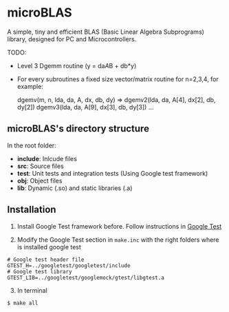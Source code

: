 # microBLAS

A simple, tiny and efficient BLAS (Basic Linear Algebra Subprograms) library, designed for PC and Microcontrollers.

TODO:
- Level 3 Dgemm routine (y = da*A*B + db*y)
- For every subroutines a fixed size vector/matrix routine for n=2,3,4, for example:

  dgemv(m, n, lda, da, A, dx, db, dy)   => dgemv2(lda, da, A[4], dx[2], db, dy[2])
                                           dgemv3(lda, da, A[9], dx[3], db, dy[3])
                                           ...


## microBLAS's directory structure

In the root folder:
  * **include**: Inlcude files
  * **src**: Source files
  * **test**: Unit tests and integration tests (Using Google test framework)
  * **obj**: Object files
  * **lib**: Dynamic (.so) and static libraries (.a)

  

 ## Installation


1. Install Google Test framework before. Follow instructions in [Google Test](https://github.com/google/googletest)

2. Modify the Google Test section in `make.inc` with the right folders where is installed google test
```
# Google test header file
GTEST_H=../googletest/googletest/include
# Google test library
GTEST_LIB=../googletest/googlemock/gtest/libgtest.a
```
 3. In terminal

```
$ make all
```



